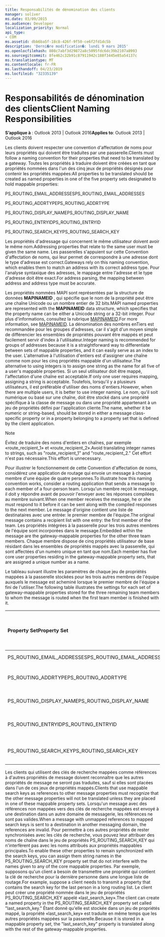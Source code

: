 ```yaml
---
title: Responsabilités de dénomination des clients
manager: soliver
ms.date: 03/09/2015
ms.audience: Developer
localization_priority: Normal
api_type:
- COM
ms.assetid: dbb6ba5f-18c8-426f-9f50-ce6f2fd1dc5b
description: 'Derni�re modification�: lundi 9 mars 2015'
ms.openlocfilehash: 808c7abf3d29872a8c5095fdc6dc39b2107a8993
ms.sourcegitcommit: 8fe462c32b91c87911942c188f3445e85a54137c
ms.translationtype: MT
ms.contentlocale: fr-FR
ms.lasthandoff: 04/23/2019
ms.locfileid: "32335139"
---
```

# <a name="client-naming-responsibilities"></a><span data-ttu-id="e986e-103">Responsabilités de dénomination des clients</span><span class="sxs-lookup"><span data-stu-id="e986e-103">Client Naming Responsibilities</span></span>

  
  
<span data-ttu-id="e986e-104">**S’applique à** : Outlook 2013 | Outlook 2016</span><span class="sxs-lookup"><span data-stu-id="e986e-104">**Applies to**: Outlook 2013 | Outlook 2016</span></span> 
  
<span data-ttu-id="e986e-105">Les clients doivent respecter une convention d'affectation de noms pour leurs propriétés qui doivent être traduites par une passerelle.</span><span class="sxs-lookup"><span data-stu-id="e986e-105">Clients must follow a naming convention for their properties that need to be translated by a gateway.</span></span> <span data-ttu-id="e986e-106">Toutes les propriétés à traduire doivent être créées en tant que propriétés nommées dans l'un des cinq jeux de propriétés désignés pour contenir les propriétés mappées:</span><span class="sxs-lookup"><span data-stu-id="e986e-106">All properties to be translated should be created as named properties in one of the five property sets designated to hold mappable properties:</span></span>
  
<span data-ttu-id="e986e-107">PS_ROUTING_EMAIL_ADDRESSES</span><span class="sxs-lookup"><span data-stu-id="e986e-107">PS_ROUTING_EMAIL_ADDRESSES</span></span>
  
<span data-ttu-id="e986e-108">PS_ROUTING_ADDRTYPE</span><span class="sxs-lookup"><span data-stu-id="e986e-108">PS_ROUTING_ADDRTYPE</span></span>
  
<span data-ttu-id="e986e-109">PS_ROUTING_DISPLAY_NAME</span><span class="sxs-lookup"><span data-stu-id="e986e-109">PS_ROUTING_DISPLAY_NAME</span></span>
  
<span data-ttu-id="e986e-110">PS_ROUTING_ENTRYID</span><span class="sxs-lookup"><span data-stu-id="e986e-110">PS_ROUTING_ENTRYID</span></span>
  
<span data-ttu-id="e986e-111">PS_ROUTING_SEARCH_KEY</span><span class="sxs-lookup"><span data-stu-id="e986e-111">PS_ROUTING_SEARCH_KEY</span></span>
  
<span data-ttu-id="e986e-112">Les propriétés d'adressage qui concernent le même utilisateur doivent avoir le même nom.</span><span class="sxs-lookup"><span data-stu-id="e986e-112">Addressing properties that relate to the same user must be given the same name.</span></span> <span data-ttu-id="e986e-113">Les passerelles s'appuient sur cette Convention d'affectation de noms, qui leur permet de correspondre à une adresse dont le type d'adresse est correct.</span><span class="sxs-lookup"><span data-stu-id="e986e-113">Gateways rely on this naming convention, which enables them to match an address with its correct address type.</span></span> <span data-ttu-id="e986e-114">Pour l'analyse syntaxique des adresses, le mappage entre l'adresse et le type d'adresse doit être exact.</span><span class="sxs-lookup"><span data-stu-id="e986e-114">For address parsing, the mapping between address and address type must be accurate.</span></span>
  
<span data-ttu-id="e986e-115">Les propriétés nommées MAPI sont représentées par la structure de données **MAPINAMEID** , qui spécifie que le nom de la propriété peut être une chaîne Unicode ou un nombre entier de 32 bits.</span><span class="sxs-lookup"><span data-stu-id="e986e-115">MAPI named properties are represented with the **MAPINAMEID** data structure, which specifies that the property name can be either a Unicode string or a 32-bit integer.</span></span> <span data-ttu-id="e986e-116">Pour plus d'informations, consultez la rubrique [MAPINAMEID](mapinameid.md).</span><span class="sxs-lookup"><span data-stu-id="e986e-116">For more information, see [MAPINAMEID](mapinameid.md).</span></span> <span data-ttu-id="e986e-117">La dénomination des nombres enTiers est recommandée pour les groupes d'adresses, car il s'agit d'un moyen simple de différencier les ensembles de propriétés pouvant être mappés et peut facilement servir d'index à l'utilisateur.</span><span class="sxs-lookup"><span data-stu-id="e986e-117">Integer naming is recommended for groups of addresses because it is a straightforward way to differentiate between sets of mappable properties, and it can easily serve as an index to the user.</span></span> <span data-ttu-id="e986e-118">L'alternative à l'utilisation d'entiers est d'assigner une chaîne comme nom pour les cinq propriétés mappable d'un utilisateur.</span><span class="sxs-lookup"><span data-stu-id="e986e-118">The alternative to using integers is to assign one string as the name for all five of a user's mappable properties.</span></span> <span data-ttu-id="e986e-119">Si un seul utilisateur doit être mappé, l'affectation d'une chaîne est acceptable.</span><span class="sxs-lookup"><span data-stu-id="e986e-119">If only one user requires mapping, assigning a string is acceptable.</span></span> <span data-ttu-id="e986e-120">Toutefois, lorsqu'il y a plusieurs utilisateurs, il est préférable d'utiliser des noms d'entiers.</span><span class="sxs-lookup"><span data-stu-id="e986e-120">However, when there are multiple users, it is better to use integer naming.</span></span> <span data-ttu-id="e986e-121">Le nom, qu'il soit numérique ou basé sur une chaîne, doit être stocké dans une propriété spécifique à la classe de message ou dans une propriété appartenant à un jeu de propriétés défini par l'application cliente.</span><span class="sxs-lookup"><span data-stu-id="e986e-121">The name, whether it be numeric or string-based, should be stored in either a message class-specific property or in a property belonging to a property set that is defined by the client application.</span></span> 
  
> [!NOTE]
> <span data-ttu-id="e986e-122">Évitez de traduire des noms d'entiers en chaînes, par exemple «route_recipient_1» et «route_recipient_2».</span><span class="sxs-lookup"><span data-stu-id="e986e-122">Avoid translating integer names to strings, such as "route_recipient_1" and "route_recipient_2."</span></span> <span data-ttu-id="e986e-123">Cet effort n'est pas nécessaire.</span><span class="sxs-lookup"><span data-stu-id="e986e-123">This effort is unnecessary.</span></span> 
  
<span data-ttu-id="e986e-124">Pour illustrer le fonctionnement de cette Convention d'affectation de noms, considérez une application de routage qui envoie un message à chaque membre d'une équipe de quatre personnes.</span><span class="sxs-lookup"><span data-stu-id="e986e-124">To illustrate how this naming convention works, consider a routing application that sends a message to each member of a four-person team.</span></span> <span data-ttu-id="e986e-125">Lorsqu'un membre reçoit le message, il doit y répondre avant de pouvoir l'envoyer avec les réponses compilées au membre suivant.</span><span class="sxs-lookup"><span data-stu-id="e986e-125">When one member receives the message, he or she must respond to it before it can be sent along with the compiled responses to the next member.</span></span> <span data-ttu-id="e986e-126">Le message d'origine contient une liste de destinataires avec une entrée: le premier membre de l'équipe.</span><span class="sxs-lookup"><span data-stu-id="e986e-126">The original message contains a recipient list with one entry: the first member of the team.</span></span> <span data-ttu-id="e986e-127">Les propriétés intégrées à la passerelle pour les trois autres membres de l'équipe sont incorporées dans le message.</span><span class="sxs-lookup"><span data-stu-id="e986e-127">Embedded within the message are the gateway-mappable properties for the other three team members.</span></span> <span data-ttu-id="e986e-128">Chaque membre dispose de cinq propriétés utilisateur de base résidant dans les ensembles de propriétés mappés avec la passerelle, qui sont affectées d'un numéro unique en tant que nom.</span><span class="sxs-lookup"><span data-stu-id="e986e-128">Each member has five core user properties residing in the gateway-mappable property sets, that are assigned a unique number as a name.</span></span> 
  
<span data-ttu-id="e986e-129">Le tableau suivant illustre les paramètres de chaque jeu de propriétés mappées à la passerelle stockées pour les trois autres membres de l'équipe auxquels le message est acheminé lorsque le premier membre de l'équipe a fini de l'utiliser.</span><span class="sxs-lookup"><span data-stu-id="e986e-129">The following table illustrates the settings for each set of gateway-mappable properties stored for the three remaining team members to whom the message is routed when the first team member is finished with it.</span></span>
  
|<span data-ttu-id="e986e-130">**Property Set**</span><span class="sxs-lookup"><span data-stu-id="e986e-130">**Property Set**</span></span>|<span data-ttu-id="e986e-131">**Deuxième membre <br/> de l'équipe**</span><span class="sxs-lookup"><span data-stu-id="e986e-131">**Second Team  <br/> Member**</span></span>|<span data-ttu-id="e986e-132">**Troisième membre <br/> de l'équipe**</span><span class="sxs-lookup"><span data-stu-id="e986e-132">**Third Team  <br/> Member**</span></span>|<span data-ttu-id="e986e-133">**Quatrième membre <br/> d'équipe**</span><span class="sxs-lookup"><span data-stu-id="e986e-133">**Fourth Team  <br/> Member**</span></span>|
|:-----|:-----|:-----|:-----|
|<span data-ttu-id="e986e-134">PS_ROUTING_EMAIL_ADDRESSES</span><span class="sxs-lookup"><span data-stu-id="e986e-134">PS_ROUTING_EMAIL_ADDRESSES</span></span>  <br/> |<span data-ttu-id="e986e-135">Adresse = 0</span><span class="sxs-lookup"><span data-stu-id="e986e-135">Address = 0</span></span>  <br/> |<span data-ttu-id="e986e-136">Adresse = 1</span><span class="sxs-lookup"><span data-stu-id="e986e-136">Address = 1</span></span>  <br/> |<span data-ttu-id="e986e-137">Adresse = 2</span><span class="sxs-lookup"><span data-stu-id="e986e-137">Address = 2</span></span>  <br/> |
|<span data-ttu-id="e986e-138">PS_ROUTING_ADDRTYPE</span><span class="sxs-lookup"><span data-stu-id="e986e-138">PS_ROUTING_ADDRTYPE</span></span>  <br/> |<span data-ttu-id="e986e-139">Type d'adresse = 0</span><span class="sxs-lookup"><span data-stu-id="e986e-139">Address type = 0</span></span>  <br/> |<span data-ttu-id="e986e-140">Type d'adresse = 1</span><span class="sxs-lookup"><span data-stu-id="e986e-140">Address type = 1</span></span>  <br/> |<span data-ttu-id="e986e-141">Type d'adresse = 2</span><span class="sxs-lookup"><span data-stu-id="e986e-141">Address type = 2</span></span>  <br/> |
|<span data-ttu-id="e986e-142">PS_ROUTING_DISPLAY_NAME</span><span class="sxs-lookup"><span data-stu-id="e986e-142">PS_ROUTING_DISPLAY_NAME</span></span>  <br/> |<span data-ttu-id="e986e-143">Nom complet = 0</span><span class="sxs-lookup"><span data-stu-id="e986e-143">Display name = 0</span></span>  <br/> |<span data-ttu-id="e986e-144">Nom complet = 1</span><span class="sxs-lookup"><span data-stu-id="e986e-144">Display name = 1</span></span>  <br/> |<span data-ttu-id="e986e-145">Nom complet = 2</span><span class="sxs-lookup"><span data-stu-id="e986e-145">Display name = 2</span></span>  <br/> |
|<span data-ttu-id="e986e-146">PS_ROUTING_ENTRYID</span><span class="sxs-lookup"><span data-stu-id="e986e-146">PS_ROUTING_ENTRYID</span></span>  <br/> |<span data-ttu-id="e986e-147">Identificateur d'entrée = 0</span><span class="sxs-lookup"><span data-stu-id="e986e-147">Entry identifier = 0</span></span>  <br/> |<span data-ttu-id="e986e-148">Identificateur d'entrée = 1</span><span class="sxs-lookup"><span data-stu-id="e986e-148">Entry identifier = 1</span></span>  <br/> |<span data-ttu-id="e986e-149">Identificateur d'entrée = 2</span><span class="sxs-lookup"><span data-stu-id="e986e-149">Entry identifier = 2</span></span>  <br/> |
|<span data-ttu-id="e986e-150">PS_ROUTING_SEARCH_KEY</span><span class="sxs-lookup"><span data-stu-id="e986e-150">PS_ROUTING_SEARCH_KEY</span></span>  <br/> |<span data-ttu-id="e986e-151">Clé de recherche = 0</span><span class="sxs-lookup"><span data-stu-id="e986e-151">Search key = 0</span></span>  <br/> |<span data-ttu-id="e986e-152">Clé de recherche = 1</span><span class="sxs-lookup"><span data-stu-id="e986e-152">Search key = 1</span></span>  <br/> |<span data-ttu-id="e986e-153">Clé de recherche = 2</span><span class="sxs-lookup"><span data-stu-id="e986e-153">Search key = 2</span></span>  <br/> |
   
<span data-ttu-id="e986e-154">Les clients qui utilisent des clés de recherche mappées comme références à d'autres propriétés de message doivent reconnaître que les autres propriétés de message ne seront pas traduites, sauf si elles sont placées dans l'un de ces jeux de propriétés mappés.</span><span class="sxs-lookup"><span data-stu-id="e986e-154">Clients that use mappable search keys as references to other message properties must recognize that the other message properties will not be translated unless they are placed in one of these mappable property sets.</span></span> <span data-ttu-id="e986e-155">Lorsqu'un message avec des références non mappées vers des clés de recherche mappées est envoyé à une destination dans un autre domaine de messagerie, les références ne sont pas valides.</span><span class="sxs-lookup"><span data-stu-id="e986e-155">When a message with unmapped references to mapped search keys is sent to a destination in another messaging domain, the references are invalid.</span></span> <span data-ttu-id="e986e-156">Pour permettre à ces autres propriétés de rester synchronisées avec les clés de recherche, vous pouvez leur attribuer des noms de chaîne dans le jeu de propriétés PS_ROUTING_SEARCH_KEY qui n'interfèrent pas avec les noms attribués aux propriétés mappables principales.</span><span class="sxs-lookup"><span data-stu-id="e986e-156">To enable these other properties to remain synchronized with the search keys, you can assign them string names in the PS_ROUTING_SEARCH_KEY property set that do not interfere with the names given to any of the core mappable properties.</span></span> <span data-ttu-id="e986e-157">Par exemple, supposons qu'un client a besoin de transmettre une propriété qui contient la clé de recherche pour la dernière personne dans une longue liste de routage.</span><span class="sxs-lookup"><span data-stu-id="e986e-157">For example, suppose a client needs to transmit a property that contains the search key for the last person in a long routing list.</span></span> <span data-ttu-id="e986e-158">Le client peut créer une propriété nommée dans le jeu de propriétés PS_ROUTING_SEARCH_KEY appelé «last_search_key».</span><span class="sxs-lookup"><span data-stu-id="e986e-158">The client can create a named property in the PS_ROUTING_SEARCH_KEY property set called "last_search_key."</span></span> <span data-ttu-id="e986e-159">Étant donné qu'elle est stockée dans un jeu de propriétés mappé, la propriété «last_search_key» est traduite en même temps que les autres propriétés mappées sur la passerelle.</span><span class="sxs-lookup"><span data-stu-id="e986e-159">Because it is stored in a mappable property set, the "last_search_key" property is translated along with the rest of the gateway-mappable properties.</span></span>
  

